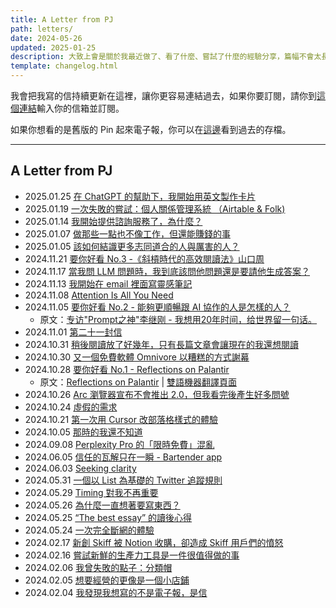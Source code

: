 ```yaml
---
title: A Letter from PJ
path: letters/
date: 2024-05-26
updated: 2025-01-25
description: 大致上會是關於我最近做了、看了什麼、嘗試了什麼的經驗分享，篇幅不會太長，大概就像一篇短篇幅的臉書或 Twitter 貼文這樣。發文的時間與頻率不會固定，你可以想成有個朋友有事沒事就會傳個訊息給你，跟你分享他最近看了什麼或體驗了什麼東西。
template: changelog.html
---
```


我會把我寫的信持續更新在這裡，讓你更容易連結過去，如果你要訂閱，請你到[這個連結](https://world.hey.com/mimir)輸入你的信箱並訂閱。

如果你想看的是舊版的 Pin 起來電子報，你可以在[這邊](/newsletters)看到過去的存檔。

---

## A Letter from PJ

- 2025.01.25 [在 ChatGPT 的幫助下，我開始用英文製作卡片](https://world.hey.com/mimir/a-letter-from-pj-chatgpt-f3c29a94)
- 2025.01.19 [一次失敗的嘗試：個人關係管理系統 （Airtable & Folk)](https://world.hey.com/mimir/a-letter-from-pj-airtable-folk-78c53f39)
- 2025.01.14 [我開始提供諮詢服務了，為什麼？](https://world.hey.com/mimir/a-letter-from-pj-56681427)
- 2025.01.07 [做那些一點也不像工作，但還能賺錢的事](https://world.hey.com/mimir/a-letter-from-pj-c8c8d334)
- 2025.01.05 [該如何結識更多志同道合的人與厲害的人？](https://world.hey.com/mimir/a-letter-from-pj-c021bac4)
- 2024.11.21 [要你好看 No.3 -《斜槓時代的高效閱讀法》山口周](https://world.hey.com/mimir/a-letter-from-pj-no-3-187a87fd)
- 2024.11.17 [當我問 LLM 問題時，我到底該問他問題還是要請他生成答案？](https://world.hey.com/mimir/a-letter-form-pj-llm-836ccae5)
- 2024.11.13 [我開始在 email 裡面寫靈感筆記](https://world.hey.com/mimir/a-letter-from-pj-email-1d904bf3)
- 2024.11.08 [Attention Is All You Need](https://world.hey.com/mimir/a-letter-from-pj-attention-is-all-you-need-28c1eff0)
- 2024.11.05 [要你好看 No.2 - 能夠更順暢跟 AI 協作的人是怎樣的人？](https://world.hey.com/mimir/a-letter-from-pj-no-2-ai-12549d51)
    - 原文：[专访"Prompt之神"李继刚 - 我想用20年时间，给世界留一句话。](https://mp.weixin.qq.com/s/JT2oOG2SYw2pDYEHlEmcyQ)
- 2024.11.01 [第二十一封信](https://world.hey.com/mimir/a-letter-from-pj-3e67e504)
- 2024.10.31 [稍後閱讀放了好幾年，只有長篇文章會讓現在的我還想閱讀](https://world.hey.com/mimir/a-letter-from-pj-9536f8b0)
- 2024.10.30 [又一個免費軟體 Omnivore 以糟糕的方式謝幕](https://world.hey.com/mimir/a-letter-from-pj-omnivore-d8734726)
- 2024.10.28 [要你好看 No.1 - Reflections on Palantir](https://world.hey.com/mimir/a-letter-from-pj-no-1-reflections-on-palantir-41e00bae)
    - 原文：[Reflections on Palantir](https://nabeelqu.co/reflections-on-palantir) | [雙語機器翻譯頁面](https://readit.site/a/D16IS/reflections-on-palantir)
- 2024.10.26 [Arc 瀏覽器宣布不會推出 2.0，但我看完後產生好多問號](https://world.hey.com/mimir/a-letter-from-pj-arc-2-0-8b110637)
- 2024.10.24 [虛假的需求](https://world.hey.com/mimir/a-letter-from-pj-23b02e61)
- 2024.10.21 [第一次用 Cursor 改部落格樣式的體驗](https://world.hey.com/mimir/a-letter-from-pj-cursor-7d1f1c38)
- 2024.10.05 [那時的我還不知道](https://world.hey.com/mimir/a-letter-from-pj-1c034d36)
- 2024.09.08 [Perplexity Pro 的「限時免費」混亂](https://world.hey.com/mimir/a-letter-from-pj-perplexity-pro-6f5684a7)
- 2024.06.05 [信任的瓦解只在一瞬 - Bartender app](https://world.hey.com/mimir/a-letter-from-pj-bartender-app-7abad4bf)
- 2024.06.03 [Seeking clarity](https://world.hey.com/mimir/a-letter-from-pj-seeking-clarity-2143c7d5)
- 2024.05.31 [一個以 List 為基礎的 Twitter 追蹤規則](https://world.hey.com/mimir/a-letter-from-pj-list-twitter-777ae916)
- 2024.05.29 [Timing 對我不再重要](https://world.hey.com/mimir/a-letter-from-pj-timing-e2f053aa)
- 2024.05.26 [為什麼一直想著要寫東西？](https://world.hey.com/mimir/a-letter-from-pj-bdf95d36)
- 2024.05.25 [“The best essay” 的讀後心得](https://world.hey.com/mimir/a-letter-from-pj-the-best-essay-ed2ab313)
- 2024.05.24 [一次完全斷網的體驗](https://world.hey.com/mimir/a-letter-from-pj-8e254a4c)
- 2024.02.17 [新創 Skiff 被 Notion 收購，卻造成 Skiff 用戶們的憤怒](https://world.hey.com/mimir/a-letter-from-pj-skiff-notion-skiff-4f075074)
- 2024.02.16 [嘗試新鮮的生產力工具是一件很值得做的事](https://world.hey.com/mimir/a-letter-from-pj-c7ec139a)
- 2024.02.06 [我曾失敗的點子：分類帽](https://world.hey.com/mimir/a-letter-from-pj-e91db7eb)
- 2024.02.05 [想要經營的更像是一個小店鋪](https://world.hey.com/mimir/a-letter-from-pj-bb667bf7)
- 2024.02.04 [我發現我想寫的不是電子報，是信](https://world.hey.com/mimir/a-letter-from-pj-9652abe2)